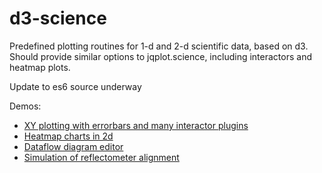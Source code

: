 # d3-science
Predefined plotting routines for 1-d and 2-d scientific data, based on d3.  Should provide similar options to jqplot.science, including interactors and heatmap plots.

Update to es6 source underway

Demos:
* [XY plotting with errorbars and many interactor plugins](demos/d3-errorbars-rectangle-ellipse.html)
* [Heatmap charts in 2d](demos/d3heat-lib.html)
* [Dataflow diagram editor](demos/dataflow-editor-streamline-new.html)
* [Simulation of reflectometer alignment](demos/reflectometer_alignment_sim.html)
